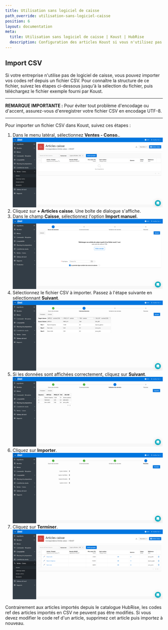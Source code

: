 ```yaml
---
title: Utilisation sans logiciel de caisse
path_override: utilisation-sans-logiciel-caisse
position: 6
layout: documentation
meta:
  title: Utilisation sans logiciel de caisse | Koust | HubRise
  description: Configuration des articles Koust si vous n'utilisez pas de logiciel de caisse. Connectez vos applications à HubRise avec facilité et synchronisez vos données.
---
```


## Import CSV

Si votre entreprise n'utilise pas de logiciel de caisse, vous pouvez importer vos codes ref depuis un fichier CSV. Pour connaître la structure de ce fichier, suivez les étapes ci-dessous jusqu'à la sélection du fichier, puis téléchargez le fichier exemple fourni par Koust.

---

**REMARQUE IMPORTANTE :** Pour éviter tout problème d'encodage ou d'accent, assurez-vous d'enregistrer votre fichier CSV en encodage UTF-8.

---

Pour importer un fichier CSV dans Koust, suivez ces étapes :

1. Dans le menu latéral, sélectionnez **Ventes - Conso.**.
   ![Utilisation sans logiciel de caisse - Aucun article](./images/012-koust-no-item.png)
1. Cliquez sur **+ Articles caisse**. Une boîte de dialogue s'affiche.
1. Dans le champ **Caisse**, sélectionnez l'option **Import manuel**.
   ![Utilisation sans logiciel de caisse - Sélection du fichier d'import](./images/013-koust-import-select-file.png)
1. Sélectionnez le fichier CSV à importer. Passez à l'étape suivante en sélectionnant **Suivant**.
   ![Utilisation sans logiciel de caisse - Affichage des données](./images/014-koust-import-columns.png)
1. Si les données sont affichées correctement, cliquez sur **Suivant**.
   ![Utilisation sans logiciel de caisse - Validation des données](./images/015-koust-import-validate.png)
1. Cliquez sur **Importer**.
   ![Utilisation sans logiciel de caisse - Données importées](./images/016-koust-import-successful.png)
1. Cliquez sur **Terminer**.
   ![Utilisation sans logiciel de caisse - Liste des articles](./images/017-koust-items-imported.png)

Contrairement aux articles importés depuis le catalogue HubRise, les codes ref des articles importés en CSV ne peuvent pas être modifiés. Si vous devez modifier le code ref d'un article, supprimez cet article puis importez à nouveau.
